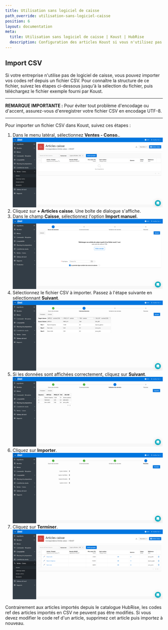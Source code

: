 ```yaml
---
title: Utilisation sans logiciel de caisse
path_override: utilisation-sans-logiciel-caisse
position: 6
layout: documentation
meta:
  title: Utilisation sans logiciel de caisse | Koust | HubRise
  description: Configuration des articles Koust si vous n'utilisez pas de logiciel de caisse. Connectez vos applications à HubRise avec facilité et synchronisez vos données.
---
```


## Import CSV

Si votre entreprise n'utilise pas de logiciel de caisse, vous pouvez importer vos codes ref depuis un fichier CSV. Pour connaître la structure de ce fichier, suivez les étapes ci-dessous jusqu'à la sélection du fichier, puis téléchargez le fichier exemple fourni par Koust.

---

**REMARQUE IMPORTANTE :** Pour éviter tout problème d'encodage ou d'accent, assurez-vous d'enregistrer votre fichier CSV en encodage UTF-8.

---

Pour importer un fichier CSV dans Koust, suivez ces étapes :

1. Dans le menu latéral, sélectionnez **Ventes - Conso.**.
   ![Utilisation sans logiciel de caisse - Aucun article](./images/012-koust-no-item.png)
1. Cliquez sur **+ Articles caisse**. Une boîte de dialogue s'affiche.
1. Dans le champ **Caisse**, sélectionnez l'option **Import manuel**.
   ![Utilisation sans logiciel de caisse - Sélection du fichier d'import](./images/013-koust-import-select-file.png)
1. Sélectionnez le fichier CSV à importer. Passez à l'étape suivante en sélectionnant **Suivant**.
   ![Utilisation sans logiciel de caisse - Affichage des données](./images/014-koust-import-columns.png)
1. Si les données sont affichées correctement, cliquez sur **Suivant**.
   ![Utilisation sans logiciel de caisse - Validation des données](./images/015-koust-import-validate.png)
1. Cliquez sur **Importer**.
   ![Utilisation sans logiciel de caisse - Données importées](./images/016-koust-import-successful.png)
1. Cliquez sur **Terminer**.
   ![Utilisation sans logiciel de caisse - Liste des articles](./images/017-koust-items-imported.png)

Contrairement aux articles importés depuis le catalogue HubRise, les codes ref des articles importés en CSV ne peuvent pas être modifiés. Si vous devez modifier le code ref d'un article, supprimez cet article puis importez à nouveau.
